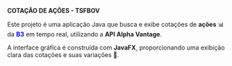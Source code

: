 **COTAÇÃO DE AÇÕES - TSFBOV**


Este projeto é uma aplicação Java que busca e exibe cotações de **ações** 📊 da <font color="blue">**B3**</font> em tempo real, utilizando a **API Alpha Vantage**. 

A interface gráfica é construída com **JavaFX**, proporcionando uma exibição clara das cotações e suas variações 💸.
